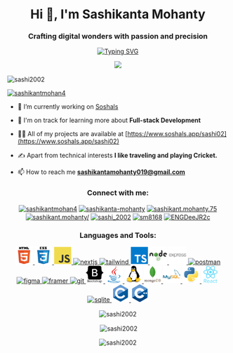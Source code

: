 <h1 align="center">Hi 👋, I'm Sashikanta Mohanty</h1>
<h3 align="center">Crafting digital wonders with passion and precision</h3>

<p align="center">
  <a href="https://git.io/typing-svg"
    ><img
      src="https://readme-typing-svg.herokuapp.com?font=Fira+Code&pause=2000&color=30B1E2&center=true&width=435&lines=Welcome+to+my+GitHub+profile."
      alt="Typing SVG"
  /></a>
</p>
<p align="center">
  <img
    src="https://media4.giphy.com/media/YYW0hHizzIOrlhimPG/giphy.gif?cid=ecf05e474y3ig2c8ckeuuvgvsixbu9n7yaym4xne1h874i67&rid=giphy.gif&ct=g"
  />
</p>

<p align="left">
  <img
    src="https://komarev.com/ghpvc/?username=sashi2002&label=Profile%20views&color=0e75b6&style=flat"
    alt="sashi2002"
  />
</p>

<p align="left">
  <a href="https://twitter.com/sashikantmohan4" target="blank"
    ><img
      src="https://img.shields.io/twitter/follow/sashikantmohan4?logo=twitter&style=for-the-badge"
      alt="sashikantmohan4"
  /></a>
</p>

- 🔭 I’m currently working on [Soshals](https://www.soshals.app/login)

- 🌱 I'm on track for learning more about **Full-stack Development**

- 👨‍💻 All of my projects are available at [https://www.soshals.app/sashi02](https://www.soshals.app/sashi02)

- ✍️ Apart from technical interests **I like traveling and playing Cricket.**

- 📫 How to reach me **sashikantamohanty019@gmail.com**

<h3 align="center">Connect with me:</h3>
<p align="center">
  <a href="https://twitter.com/sashikantmohan4" target="blank"
    ><img
      align="center"
      src="https://raw.githubusercontent.com/rahuldkjain/github-profile-readme-generator/master/src/images/icons/Social/twitter.svg"
      alt="sashikantmohan4"
      height="30"
      width="40"
  /></a>
  <a href="https://linkedin.com/in/sashikanta-mohanty" target="blank"
    ><img
      align="center"
      src="https://raw.githubusercontent.com/rahuldkjain/github-profile-readme-generator/master/src/images/icons/Social/linked-in-alt.svg"
      alt="sashikanta-mohanty"
      height="30"
      width="40"
  /></a>
  <a href="https://fb.com/sashikant.mohanty.75" target="blank"
    ><img
      align="center"
      src="https://raw.githubusercontent.com/rahuldkjain/github-profile-readme-generator/master/src/images/icons/Social/facebook.svg"
      alt="sashikant.mohanty.75"
      height="30"
      width="40"
  /></a>
  <a href="https://instagram.com/sashikant.mohanty/" target="blank"
    ><img
      align="center"
      src="https://raw.githubusercontent.com/rahuldkjain/github-profile-readme-generator/master/src/images/icons/Social/instagram.svg"
      alt="sashikant.mohanty/"
      height="30"
      width="40"
  /></a>
  <a href="https://www.codechef.com/users/sashi_2002" target="blank"
    ><img
      align="center"
      src="https://cdn.jsdelivr.net/npm/simple-icons@3.1.0/icons/codechef.svg"
      alt="sashi_2002"
      height="30"
      width="40"
  /></a>
  <a href="https://www.hackerrank.com/sm8168" target="blank"
    ><img
      align="center"
      src="https://raw.githubusercontent.com/rahuldkjain/github-profile-readme-generator/master/src/images/icons/Social/hackerrank.svg"
      alt="sm8168"
      height="30"
      width="40"
  /></a>
  <a href="https://discord.gg/ENGDeeJR2c" target="blank"
    ><img
      align="center"
      src="https://raw.githubusercontent.com/rahuldkjain/github-profile-readme-generator/master/src/images/icons/Social/discord.svg"
      alt="ENGDeeJR2c"
      height="30"
      width="40"
  /></a>
</p>

<h3 align="center">Languages and Tools:</h3>
<p align="center">
  <a href="https://www.w3.org/html/" target="_blank" rel="noreferrer">
    <img
      src="https://raw.githubusercontent.com/devicons/devicon/master/icons/html5/html5-original-wordmark.svg"
      alt="html5"
      width="40"
      height="40"
    />
  </a>
  <a href="https://www.w3schools.com/css/" target="_blank" rel="noreferrer">
    <img
      src="https://raw.githubusercontent.com/devicons/devicon/master/icons/css3/css3-original-wordmark.svg"
      alt="css3"
      width="40"
      height="40"
    />
  </a>
  <a
    href="https://developer.mozilla.org/en-US/docs/Web/JavaScript"
    target="_blank"
    rel="noreferrer"
  >
    <img
      src="https://raw.githubusercontent.com/devicons/devicon/master/icons/javascript/javascript-original.svg"
      alt="javascript"
      width="40"
      height="40"
    />
  </a>
  <a href="https://nextjs.org/" target="_blank" rel="noreferrer">
    <img
      src="https://cdn.worldvectorlogo.com/logos/nextjs-2.svg"
      alt="nextjs"
      width="40"
      height="40"
    />
  </a>
  <a href="https://tailwindcss.com/" target="_blank" rel="noreferrer">
    <img
      src="https://www.vectorlogo.zone/logos/tailwindcss/tailwindcss-icon.svg"
      alt="tailwind"
      width="40"
      height="40"
    />
  </a>
  <a href="https://www.typescriptlang.org/" target="_blank" rel="noreferrer">
    <img
      src="https://raw.githubusercontent.com/devicons/devicon/master/icons/typescript/typescript-original.svg"
      alt="typescript"
      width="40"
      height="40"
    />
  </a>

  <a href="https://nodejs.org" target="_blank" rel="noreferrer">
    <img
      src="https://raw.githubusercontent.com/devicons/devicon/master/icons/nodejs/nodejs-original-wordmark.svg"
      alt="nodejs"
      width="40"
      height="40"
    />
  </a>
  <a href="https://expressjs.com" target="_blank" rel="noreferrer">
    <img
      src="https://raw.githubusercontent.com/devicons/devicon/master/icons/express/express-original-wordmark.svg"
      alt="express"
      width="40"
      height="40"
    />
  </a>
  <a href="https://postman.com" target="_blank" rel="noreferrer">
    <img
      src="https://www.vectorlogo.zone/logos/getpostman/getpostman-icon.svg"
      alt="postman"
      width="40"
      height="40"
    />
  </a>
  <a href="https://www.figma.com/" target="_blank" rel="noreferrer">
    <img
      src="https://www.vectorlogo.zone/logos/figma/figma-icon.svg"
      alt="figma"
      width="40"
      height="40"
    />
  </a>
  <a href="https://www.framer.com/" target="_blank" rel="noreferrer">
    <img
      src="https://www.vectorlogo.zone/logos/framer/framer-icon.svg"
      alt="framer"
      width="40"
      height="40"
    />
  </a>
  <a href="https://git-scm.com/" target="_blank" rel="noreferrer">
    <img
      src="https://www.vectorlogo.zone/logos/git-scm/git-scm-icon.svg"
      alt="git"
      width="40"
      height="40"
    />
  </a>
  <a href="https://getbootstrap.com" target="_blank" rel="noreferrer">
    <img
      src="https://raw.githubusercontent.com/devicons/devicon/master/icons/bootstrap/bootstrap-plain-wordmark.svg"
      alt="bootstrap"
      width="40"
      height="40"
    />
  </a>
  <a href="https://www.java.com" target="_blank" rel="noreferrer">
    <img
      src="https://raw.githubusercontent.com/devicons/devicon/master/icons/java/java-original.svg"
      alt="java"
      width="40"
      height="40"
    />
  </a>

  <a href="https://www.linux.org/" target="_blank" rel="noreferrer">
    <img
      src="https://raw.githubusercontent.com/devicons/devicon/master/icons/linux/linux-original.svg"
      alt="linux"
      width="40"
      height="40"
    />
  </a>
  <a href="https://www.mongodb.com/" target="_blank" rel="noreferrer">
    <img
      src="https://raw.githubusercontent.com/devicons/devicon/master/icons/mongodb/mongodb-original-wordmark.svg"
      alt="mongodb"
      width="40"
      height="40"
    />
  </a>
  <a href="https://www.mysql.com/" target="_blank" rel="noreferrer">
    <img
      src="https://raw.githubusercontent.com/devicons/devicon/master/icons/mysql/mysql-original-wordmark.svg"
      alt="mysql"
      width="40"
      height="40"
    />
  </a>

  <a href="https://www.python.org" target="_blank" rel="noreferrer">
    <img
      src="https://raw.githubusercontent.com/devicons/devicon/master/icons/python/python-original.svg"
      alt="python"
      width="40"
      height="40"
    />
  </a>
  <a href="https://reactjs.org/" target="_blank" rel="noreferrer">
    <img
      src="https://raw.githubusercontent.com/devicons/devicon/master/icons/react/react-original-wordmark.svg"
      alt="react"
      width="40"
      height="40"
    />
  </a>
  <a href="https://www.sqlite.org/" target="_blank" rel="noreferrer">
    <img
      src="https://www.vectorlogo.zone/logos/sqlite/sqlite-icon.svg"
      alt="sqlite"
      width="40"
      height="40"
    />
  </a>

  <a href="https://www.cprogramming.com/" target="_blank" rel="noreferrer">
    <img
      src="https://raw.githubusercontent.com/devicons/devicon/master/icons/c/c-original.svg"
      alt="c"
      width="40"
      height="40"
    />
  </a>
  <a href="https://www.w3schools.com/cpp/" target="_blank" rel="noreferrer">
    <img
      src="https://raw.githubusercontent.com/devicons/devicon/master/icons/cplusplus/cplusplus-original.svg"
      alt="cplusplus"
      width="40"
      height="40"
    />
  </a>
</p>

<p align="center">
  <img
    align="center"
    src="https://github-readme-stats.vercel.app/api/top-langs?username=sashi2002&show_icons=true&locale=en&layout=compact"
    alt="sashi2002"
  />
</p>

<p align="center">
  &nbsp;<img
    align="center"
    src="https://github-readme-stats.vercel.app/api?username=sashi2002&show_icons=true&locale=en"
    alt="sashi2002"
  />
</p>

<p align="center">
  <img
    align="center"
    src="https://github-readme-streak-stats.herokuapp.com/?user=sashi2002&"
    alt="sashi2002"
  />
</p>
